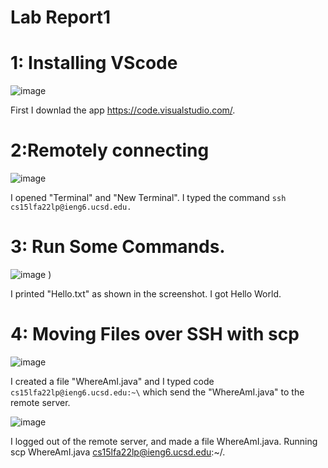 # Lab Report1

# 1: Installing VScode

![image](https://user-images.githubusercontent.com/114322721/193393272-2e5b97ef-d997-423b-b50f-9604b240ebee.png)


First I downlad the app https://code.visualstudio.com/.

# 2:Remotely connecting

![image](https://user-images.githubusercontent.com/114322721/193393265-e9f949ff-32dc-4027-b82a-ab0cf58b030e.png)

I opened "Terminal" and "New Terminal". I typed the command `ssh cs15lfa22lp@ieng6.ucsd.edu.`

# 3: Run Some Commands.

![image](https://user-images.githubusercontent.com/114322721/197934393-f96dab05-cafa-4df2-8d72-7d5c7d17a501.png)
)

I printed "Hello.txt" as shown in the screenshot. I got Hello World. 

# 4: Moving Files over SSH with scp

![image](https://user-images.githubusercontent.com/114322721/193393525-2308a8da-9d46-4b3e-9757-f4c9e28c8c98.png)

I created a file "WhereAmI.java" and I typed code `cs15lfa22lp@ieng6.ucsd.edu:~\` which send the "WhereAmI.java" to the remote server.

![image](https://user-images.githubusercontent.com/114322721/197942353-f780512c-d7e8-48e3-a33d-0cd87a1468d5.png)

I logged out of the remote server, and made a file WhereAmI.java. Running scp WhereAmI.java cs15lfa22lp@ieng6.ucsd.edu:~/.

